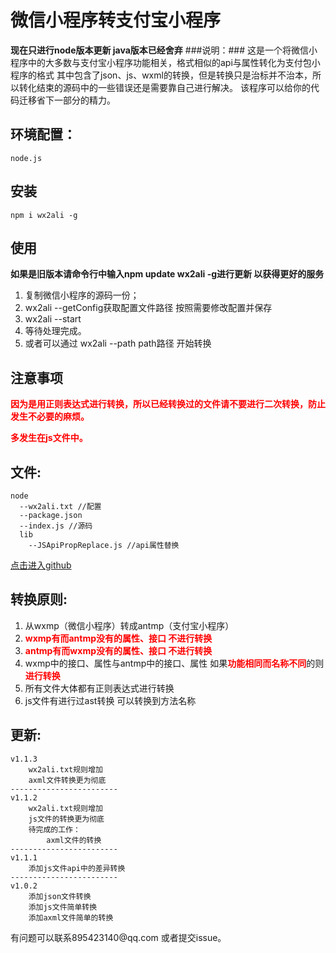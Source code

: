 # 微信小程序转支付宝小程序 #
**现在只进行node版本更新 java版本已经舍弃**
###说明：###
	这是一个将微信小程序中的大多数与支付宝小程序功能相关，格式相似的api与属性转化为支付包小程序的格式
	其中包含了json、js、wxml的转换，但是转换只是治标并不治本，所以转化结束的源码中的一些错误还是需要靠自己进行解决。
	该程序可以给你的代码迁移省下一部分的精力。
## 环境配置： ##
	node.js
## 安装 ##
	npm i wx2ali -g

## 使用 ##
**如果是旧版本请命令行中输入npm update wx2ali -g进行更新 以获得更好的服务**

1. 	复制微信小程序的源码一份；
1. 	wx2ali --getConfig获取配置文件路径 按照需要修改配置并保存
1.  wx2ali --start
1. 	等待处理完成。
1. 或者可以通过 wx2ali --path path路径   开始转换
	
## 注意事项 ##

<b style="color:red">因为是用正则表达式进行转换，所以已经转换过的文件请不要进行二次转换，防止发生不必要的麻烦。

多发生在js文件中。</b>


## 文件: ##
	node
	  --wx2ali.txt //配置
 	  --package.json
	  --index.js //源码
	  lib
        --JSApiPropReplace.js //api属性替换
[点击进入github](https://github.com/foxitdog/wx2ali "wx2ali转换")

## 转换原则: ##

1. 从wxmp（微信小程序）转成antmp（支付宝小程序）
1. <b style="color:red">wxmp有而antmp没有的属性、接口 不进行转换	</b>
1. <b style="color:red">antmp有而wxmp没有的属性、接口 不进行转换	</b>
1. wxmp中的接口、属性与antmp中的接口、属性 如果<b style="color:red">功能相同而名称不同</b>的则<b style="color:red">进行转换</b>
1. 所有文件大体都有正则表达式进行转换
2. js文件有进行过ast转换 可以转换到方法名称

## 更新: ##
	v1.1.3
		wx2ali.txt规则增加
		axml文件转换更为彻底
	------------------------
	v1.1.2
		wx2ali.txt规则增加
		js文件的转换更为彻底
		待完成的工作：
			axml文件的转换
	------------------------
	v1.1.1
		添加js文件api中的差异转换
	------------------------
	v1.0.2
		添加json文件转换
		添加js文件简单转换
		添加axml文件简单的转换

<div>有问题可以联系895423140@qq.com 或者提交issue。</div>
	
